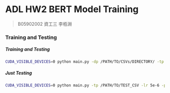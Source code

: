# ADL HW2 BERT Model Training

> B05902002 資工三 李栢淵



### Training and Testing

##### Training and Testing

```sh
CUDA_VISIBLE_DEVICES=0 python main.py -dp /PATH/TO/CSVs/DIRECTORY/ -tp /PATH/TO/TEST_CSV -lr 5e-6 -p 2220 -b 8 -tr 0 -e 10 -md MODEL_NAME -l 64 -bert bert-large-uncased
```

##### Just Testing

```sh
CUDA_VISIBLE_DEVICES=0 python main.py -tp /PATH/TO/TEST_CSV -lr 5e-6 -p 2220 -b 8 -tr 0 -e 10 -md MODEL_NAME -l 64 -o OUTPUT_CSV -bert bert-large-uncased
```
